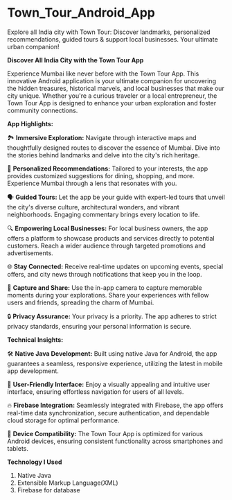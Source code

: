 # Town_Tour_Android_App
Explore all India city with Town Tour: Discover landmarks, personalized recommendations, guided tours &amp; support local businesses. Your ultimate urban companion!

**Discover All India City with the Town Tour App**

Experience Mumbai like never before with the Town Tour App. This innovative Android application is your ultimate companion for uncovering the hidden treasures, historical marvels, and local businesses that make our city unique. Whether you're a curious traveler or a local entrepreneur, the Town Tour App is designed to enhance your urban exploration and foster community connections.

**App Highlights:**

🏞️ **Immersive Exploration:** Navigate through interactive maps and thoughtfully designed routes to discover the essence of Mumbai. Dive into the stories behind landmarks and delve into the city's rich heritage.

📍 **Personalized Recommendations:** Tailored to your interests, the app provides customized suggestions for dining, shopping, and more. Experience Mumbai through a lens that resonates with you.

🗣️ **Guided Tours:** Let the app be your guide with expert-led tours that unveil the city's diverse culture, architectural wonders, and vibrant neighborhoods. Engaging commentary brings every location to life.

🔍 **Empowering Local Businesses:** For local business owners, the app offers a platform to showcase products and services directly to potential customers. Reach a wider audience through targeted promotions and advertisements.

🌐 **Stay Connected:** Receive real-time updates on upcoming events, special offers, and city news through notifications that keep you in the loop.

📸 **Capture and Share:** Use the in-app camera to capture memorable moments during your explorations. Share your experiences with fellow users and friends, spreading the charm of Mumbai.

🔒 **Privacy Assurance:** Your privacy is a priority. The app adheres to strict privacy standards, ensuring your personal information is secure.

**Technical Insights:**

🛠️ **Native Java Development:** Built using native Java for Android, the app guarantees a seamless, responsive experience, utilizing the latest in mobile app development.

🎨 **User-Friendly Interface:** Enjoy a visually appealing and intuitive user interface, ensuring effortless navigation for users of all levels.

🔥 **Firebase Integration:** Seamlessly integrated with Firebase, the app offers real-time data synchronization, secure authentication, and dependable cloud storage for optimal performance.

📱 **Device Compatibility:** The Town Tour App is optimized for various Android devices, ensuring consistent functionality across smartphones and tablets.

**Technology I Used**
1. Native Java
2. Extensible Markup Language(XML)
3. Firebase for database 
